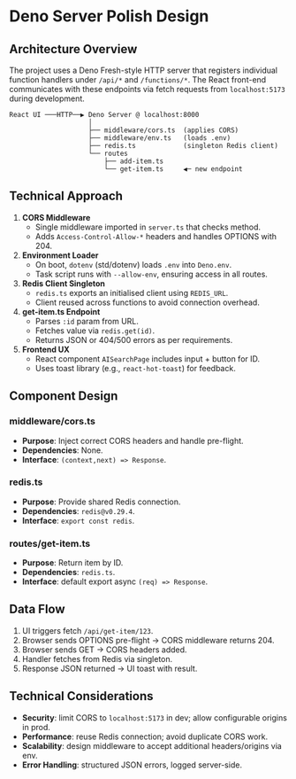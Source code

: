 # Deno Server Polish Design

## Architecture Overview

The project uses a Deno Fresh-style HTTP server that registers individual function handlers under `/api/*` and `/functions/*`. The React front-end communicates with these endpoints via fetch requests from `localhost:5173` during development.

```
React UI ───HTTP──▶ Deno Server @ localhost:8000
                    │
                    ├── middleware/cors.ts  (applies CORS)
                    ├── middleware/env.ts   (loads .env)
                    ├── redis.ts            (singleton Redis client)
                    └── routes
                        ├── add-item.ts
                        └── get-item.ts     ◀─ new endpoint
```

## Technical Approach

1. **CORS Middleware**
   - Single middleware imported in `server.ts` that checks method.
   - Adds `Access-Control-Allow-*` headers and handles OPTIONS with 204.
2. **Environment Loader**
   - On boot, `dotenv` (std/dotenv) loads `.env` into `Deno.env`.
   - Task script runs with `--allow-env`, ensuring access in all routes.
3. **Redis Client Singleton**
   - `redis.ts` exports an initialised client using `REDIS_URL`.
   - Client reused across functions to avoid connection overhead.
4. **get-item.ts Endpoint**
   - Parses `:id` param from URL.
   - Fetches value via `redis.get(id)`.
   - Returns JSON or 404/500 errors as per requirements.
5. **Frontend UX**
   - React component `AISearchPage` includes input + button for ID.
   - Uses toast library (e.g., `react-hot-toast`) for feedback.

## Component Design

### middleware/cors.ts

- **Purpose**: Inject correct CORS headers and handle pre-flight.
- **Dependencies**: None.
- **Interface**: `(context,next) => Response`.

### redis.ts

- **Purpose**: Provide shared Redis connection.
- **Dependencies**: `redis@v0.29.4`.
- **Interface**: `export const redis`.

### routes/get-item.ts

- **Purpose**: Return item by ID.
- **Dependencies**: `redis.ts`.
- **Interface**: default export async `(req) => Response`.

## Data Flow

1. UI triggers fetch `/api/get-item/123`.
2. Browser sends OPTIONS pre-flight → CORS middleware returns 204.
3. Browser sends GET → CORS headers added.
4. Handler fetches from Redis via singleton.
5. Response JSON returned → UI toast with result.

## Technical Considerations

- **Security**: limit CORS to `localhost:5173` in dev; allow configurable origins in prod.
- **Performance**: reuse Redis connection; avoid duplicate CORS work.
- **Scalability**: design middleware to accept additional headers/origins via env.
- **Error Handling**: structured JSON errors, logged server-side.
